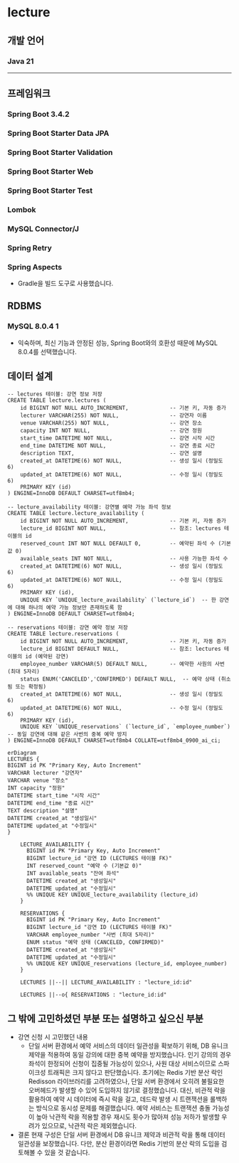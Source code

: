 # lecture
## 개발 언어
### Java 21

---
## 프레임워크
### Spring Boot 3.4.2
### Spring Boot Starter Data JPA
### Spring Boot Starter Validation
### Spring Boot Starter Web
### Spring Boot Starter Test
### Lombok
### MySQL Connector/J
### Spring Retry
### Spring Aspects
- Gradle을 빌드 도구로 사용했습니다.

## RDBMS
### MySQL 8.0.4 1
- 익숙하며, 최신 기능과 안정된 성능, Spring Boot와의 호환성 때문에 MySQL 8.0.4를 선택했습니다.
## 데이터 설계

```mysql
-- lectures 테이블: 강연 정보 저장
CREATE TABLE lecture.lectures (
    id BIGINT NOT NULL AUTO_INCREMENT,             -- 기본 키, 자동 증가
    lecturer VARCHAR(255) NOT NULL,                -- 강연자 이름
    venue VARCHAR(255) NOT NULL,                   -- 강연 장소
    capacity INT NOT NULL,                         -- 강연 정원
    start_time DATETIME NOT NULL,                  -- 강연 시작 시간
    end_time DATETIME NOT NULL,                    -- 강연 종료 시간
    description TEXT,                              -- 강연 설명
    created_at DATETIME(6) NOT NULL,               -- 생성 일시 (정밀도 6)
    updated_at DATETIME(6) NOT NULL,               -- 수정 일시 (정밀도 6)
    PRIMARY KEY (id)
) ENGINE=InnoDB DEFAULT CHARSET=utf8mb4;

-- lecture_availability 테이블: 강연별 예약 가능 좌석 정보
CREATE TABLE lecture.lecture_availability (
    id BIGINT NOT NULL AUTO_INCREMENT,             -- 기본 키, 자동 증가
    lecture_id BIGINT NOT NULL,                    -- 참조: lectures 테이블의 id
    reserved_count INT NOT NULL DEFAULT 0,         -- 예약된 좌석 수 (기본값 0)
    available_seats INT NOT NULL,                  -- 사용 가능한 좌석 수
    created_at DATETIME(6) NOT NULL,               -- 생성 일시 (정밀도 6)
    updated_at DATETIME(6) NOT NULL,               -- 수정 일시 (정밀도 6)
    PRIMARY KEY (id),
    UNIQUE KEY `UNIQUE_lecture_availability` (`lecture_id`)  -- 한 강연에 대해 하나의 예약 가능 정보만 존재하도록 함
) ENGINE=InnoDB DEFAULT CHARSET=utf8mb4;

-- reservations 테이블: 강연 예약 정보 저장
CREATE TABLE lecture.reservations (
    id BIGINT NOT NULL AUTO_INCREMENT,             -- 기본 키, 자동 증가
    lecture_id BIGINT DEFAULT NULL,                -- 참조: lectures 테이블의 id (예약된 강연)
    employee_number VARCHAR(5) DEFAULT NULL,       -- 예약한 사원의 사번 (최대 5자리)
    status ENUM('CANCELED','CONFIRMED') DEFAULT NULL,  -- 예약 상태 (취소됨 또는 확정됨)
    created_at DATETIME(6) NOT NULL,               -- 생성 일시 (정밀도 6)
    updated_at DATETIME(6) NOT NULL,               -- 수정 일시 (정밀도 6)
    PRIMARY KEY (id),
    UNIQUE KEY `UNIQUE_reservations` (`lecture_id`, `employee_number`)  -- 동일 강연에 대해 같은 사번의 중복 예약 방지
) ENGINE=InnoDB DEFAULT CHARSET=utf8mb4 COLLATE=utf8mb4_0900_ai_ci;
```
```mermaid
erDiagram
LECTURES {
BIGINT id PK "Primary Key, Auto Increment"
VARCHAR lecturer "강연자"
VARCHAR venue "장소"
INT capacity "정원"
DATETIME start_time "시작 시간"
DATETIME end_time "종료 시간"
TEXT description "설명"
DATETIME created_at "생성일시"
DATETIME updated_at "수정일시"
}

    LECTURE_AVAILABILITY {
      BIGINT id PK "Primary Key, Auto Increment"
      BIGINT lecture_id "강연 ID (LECTURES 테이블 FK)"
      INT reserved_count "예약 수 (기본값 0)"
      INT available_seats "잔여 좌석"
      DATETIME created_at "생성일시"
      DATETIME updated_at "수정일시"
      %% UNIQUE KEY UNIQUE_lecture_availability (lecture_id)
    }
    
    RESERVATIONS {
      BIGINT id PK "Primary Key, Auto Increment"
      BIGINT lecture_id "강연 ID (LECTURES 테이블 FK)"
      VARCHAR employee_number "사번 (최대 5자리)"
      ENUM status "예약 상태 (CANCELED, CONFIRMED)"
      DATETIME created_at "생성일시"
      DATETIME updated_at "수정일시"
      %% UNIQUE KEY UNIQUE_reservations (lecture_id, employee_number)
    }
    
    LECTURES ||--|| LECTURE_AVAILABILITY : "lecture_id:id"
    
    LECTURES ||--o{ RESERVATIONS : "lecture_id:id"
```

## 그 밖에 고민하셨던 부분 또는 설명하고 싶으신 부분
* 강연 신청 시 고민했던 내용
  - 단일 서버 환경에서 예약 서비스의 데이터 일관성을 확보하기 위해, DB 유니크 제약을 적용하여 동일 강의에 대한 중복 예약을 방지했습니다.
  인기 강의의 경우 좌석이 한정되어 신청이 집중될 가능성이 있으나, 사원 대상 서비스이므로 스파이크성 트래픽은 크지 않다고 판단했습니다.
  초기에는 Redis 기반 분산 락인 Redisson 라이브러리를 고려하였으나, 단일 서버 환경에서 오히려 불필요한 오버헤드가 발생할 수 있어 도입하지 않기로 결정했습니다.
  대신, 비관적 락을 활용하여 예약 시 데이터에 즉시 락을 걸고, 데드락 발생 시 트랜잭션을 롤백하는 방식으로 동시성 문제를 해결했습니다.
  예약 서비스는 트랜잭션 충돌 가능성이 높아 낙관적 락을 적용할 경우 재시도 횟수가 많아져 성능 저하가 발생할 우려가 있으므로, 낙관적 락은 제외했습니다.
* 결론
  현재 구성은 단일 서버 환경에서 DB 유니크 제약과 비관적 락을 통해 데이터 일관성을 보장했습니다.
  다만, 분산 환경이라면 Redis 기반의 분산 락의 도입을 검토해볼 수 있을 것 같습니다.